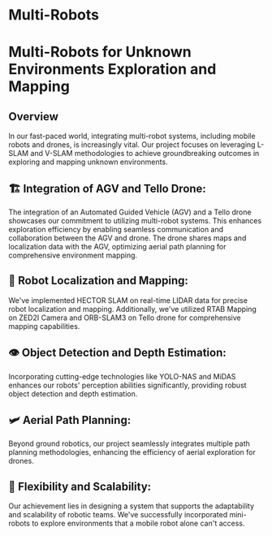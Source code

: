 # Multi-Robots

# Multi-Robots for Unknown Environments Exploration and Mapping

## Overview 

In our fast-paced world, integrating multi-robot systems, including mobile robots and drones, is increasingly vital. Our project focuses on leveraging L-SLAM and V-SLAM methodologies to achieve groundbreaking outcomes in exploring and mapping unknown environments.

## 🏗️ Integration of AGV and Tello Drone:

The integration of an Automated Guided Vehicle (AGV) and a Tello drone showcases our commitment to utilizing multi-robot systems. This enhances exploration efficiency by enabling seamless communication and collaboration between the AGV and drone. The drone shares maps and localization data with the AGV, optimizing aerial path planning for comprehensive environment mapping.

## 🤖 Robot Localization and Mapping:

We've implemented HECTOR SLAM on real-time LIDAR data for precise robot localization and mapping. Additionally, we've utilized RTAB Mapping on ZED2I Camera and ORB-SLAM3 on Tello drone for comprehensive mapping capabilities.

## 👁️ Object Detection and Depth Estimation:

Incorporating cutting-edge technologies like YOLO-NAS and MiDAS enhances our robots' perception abilities significantly, providing robust object detection and depth estimation.

## 🛩️ Aerial Path Planning:

Beyond ground robotics, our project seamlessly integrates multiple path planning methodologies, enhancing the efficiency of aerial exploration for drones.

## 🤝 Flexibility and Scalability:

Our achievement lies in designing a system that supports the adaptability and scalability of robotic teams. We've successfully incorporated mini-robots to explore environments that a mobile robot alone can't access.
